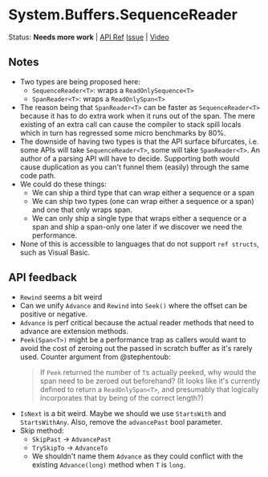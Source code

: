 # System.Buffers.SequenceReader

Status: **Needs more work** | 
[API Ref](System.Buffers.SequenceReader.md)
[Issue](https://github.com/dotnet/corefx/issues/32588) |
[Video](https://www.youtube.com/watch?v=0WN1OXKBMl8)

## Notes

* Two types are being proposed here:
    - `SequenceReader<T>`: wraps a `ReadOnlySequence<T>`
    - `SpanReader<T>`: wraps a `ReadOnlySpan<T>`
* The reason being that `SpanReader<T>` can be faster as `SequenceReader<T>`
  because it has to do extra work when it runs out of the span. The mere
  existing of an extra call can cause the compiler to stack spill locals which
  in turn has regressed some micro benchmarks by 80%.
* The downside of having two types is that the API surface bifurcates, i.e. some
  APIs will take `SequenceReader<T>`, some will take `SpanReader<T>`. An author
  of a parsing API will have to decide. Supporting both would cause duplication
  as you can't funnel them (easily) through the same code path.
* We could do these things:
    - We can ship a third type that can wrap either a sequence or a span
    - We can ship two types (one can wrap either a sequence or a span) and one
      that only wraps span.
    - We can only ship a single type that wraps either a sequence or a span and
      ship a span-only one later if we discover we need the performance.
* None of this is accessible to languages that do not support `ref structs`,
  such as Visual Basic.

## API feedback

* `Rewind` seems a bit weird
* Can we unify `Advance` and `Rewind` into `Seek()` where the offset can be
  positive or negative.
* `Advance` is perf critical because the actual reader methods that need to
  advance are extension methods.
* `Peek(Span<T>)` might be a performance trap as callers would want to avoid the
  cost of zeroing out the passed in scratch buffer as it's rarely used. Counter
  argument from @stephentoub:
  > If `Peek` returned the number of `T`s actually peeked, why would the span
  > need to be zeroed out beforehand? (It looks like it's currently defined to
  > return a `ReadOnlySpan<T>`, and presumably that logically incorporates that
  > by being of the correct length?)
* `IsNext` is a bit weird. Maybe we should we use `StartsWith` and
  `StartsWithAny`. Also, remove the `advancePast` bool parameter.
* Skip method:
  - `SkipPast` -> `AdvancePast`
  - `TrySkipTo` -> `AdvanceTo`
  - We shouldn't name them `Advance` as they could conflict with the existing
    `Advance(long)` method when `T` is `long`.

